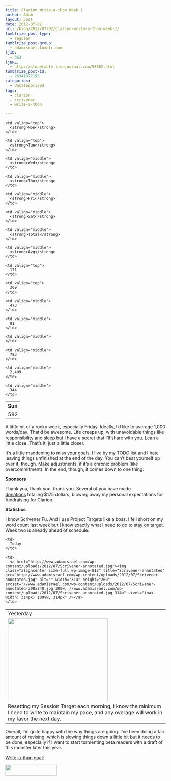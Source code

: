 ```yaml
---
title: Clarion Write-a-thon Week 1
author: Adam
layout: post
date: 2012-07-02
url: /blog/2012/07/02/clarion-write-a-thon-week-1/
tumblrize_post-type:
  - regular
tumblrize_post-group:
  - adamisrael.tumblr.com
ljID:
  - 363
ljURL:
  - http://stonetable.livejournal.com/93062.html
tumblrize_post-id:
  - 26341877195
categories:
  - Uncategorized
tags:
  - clarion
  - scrivener
  - write-a-thon

---
```

<table width="95%" cellspacing="0" cellpadding="0">
  <tr>
    <td valign="top">
      <strong>Sun</strong>
    </td>

    <td valign="top">
      <strong>Mon</strong>
    </td>

    <td valign="top">
      <strong>Tue</strong>
    </td>

    <td valign="middle">
      <strong>Wed</strong>
    </td>

    <td valign="middle">
      <strong>Thu</strong>
    </td>

    <td valign="middle">
      <strong>Fri</strong>
    </td>

    <td valign="middle">
      <strong>Sat</strong>
    </td>

    <td valign="middle">
      <strong>Total</strong>
    </td>

    <td valign="middle">
      <strong>Avg</strong>
    </td>
  </tr>

  <tr>
    <td valign="top">
      582
    </td>

    <td valign="top">
      171
    </td>

    <td valign="top">
      309
    </td>

    <td valign="middle">
      473
    </td>

    <td valign="middle">
      91
    </td>

    <td valign="middle">
    </td>

    <td valign="middle">
      783
    </td>

    <td valign="middle">
      2,409
    </td>

    <td valign="middle">
      344
    </td>
  </tr>
</table>

A little bit of a rocky week, especially Friday. Ideally, I&#8217;d like to average 1,000 words/day. That&#8217;d be awesome. Life creeps up, with unavoidable things like responsibility and sleep but I have a secret that I&#8217;ll share with you. Lean a little close. That&#8217;s it, just a little closer.

It&#8217;s a little maddening to miss your goals. I live by my TODO list and I hate leaving things unfinished at the end of the day. You can&#8217;t beat yourself up over it, though. Make adjustments, if it&#8217;s a chronic problem (like overcommitment). In the end, though, it comes down to one thing:

<span class='embed-youtube' style='text-align:center; display: block;'></span>

**Sponsors**

Thank you, thank you, thank you. Several of you have made [donations](1) totaling $175 dollars, blowing away my personal expectations for fundraising for Clarion.

**Statistics**

I know Scrivener Fu. And I use Project Targets like a boss. I fell short on my word count last week but I know exactly what I need to do to stay on target. Week two is already ahead of schedule:

<table border="0">
  <tr>
    <td>
      Yesterday
    </td>

    <td>
      Today
    </td>
  </tr>

  <tr>
    <td>
      <a href="http://www.adamisrael.com/wp-content/uploads/2012/07/Scrivener-07012012.jpg"><img class="aligncenter size-full wp-image-807" title="Scrivener-07012012" src="http://www.adamisrael.com/wp-content/uploads/2012/07/Scrivener-07012012.jpg" alt="" width="314" height="260" srcset="//www.adamisrael.com/wp-content/uploads/2012/07/Scrivener-07012012-300x248.jpg 300w, //www.adamisrael.com/wp-content/uploads/2012/07/Scrivener-07012012.jpg 314w" sizes="(max-width: 314px) 100vw, 314px" /></a>
    </td>

    <td>
      <a href="http://www.adamisrael.com/wp-content/uploads/2012/07/Scrivener-annotated.jpg"><img class="aligncenter size-full wp-image-812" title="Scrivener-annotated" src="http://www.adamisrael.com/wp-content/uploads/2012/07/Scrivener-annotated.jpg" alt="" width="314" height="260" srcset="//www.adamisrael.com/wp-content/uploads/2012/07/Scrivener-annotated-300x248.jpg 300w, //www.adamisrael.com/wp-content/uploads/2012/07/Scrivener-annotated.jpg 314w" sizes="(max-width: 314px) 100vw, 314px" /></a>
    </td>
  </tr>

  <tr>
    <td colspan="2">
      Resetting my Session Target each morning, I know the minimum I need to write to maintain my pace, and any overage will work in my favor the next day.
    </td>
  </tr>
</table>

Overall, I&#8217;m quite happy with the way things are going. I&#8217;ve been doing a fair amount of revising, which is slowing things down a little bit but it needs to be done, especially if I want to start tormenting beta readers with a draft of this monster later this year.

<span style="text-decoration: underline;">Write-a-thon goal:</span>

<img title="Clarion Write-a-thon goal" src="http://picometer.writertopia.com/words=3354&target=30000" alt="" width="162" height="35" />

 [1]: http://clarionwriteathon.org/members/profile.php?writerid=348271
